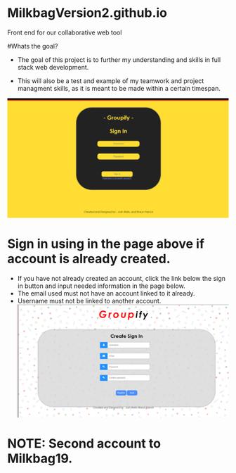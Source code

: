 # MilkbagVersion2.github.io
Front end for our collaborative web tool

#Whats the goal?
- The goal of this project is to further my understanding and skills in full stack web development.

- This will also be a test and example of my teamwork and project managment skills, as it is meant to be made within a certain timespan.  

![Image description](signin.PNG)

# Sign in using in the page above if account is already created.
- If you have not already created an account, click the link below the sign in button and input needed information in the page below.
- The email used must not have an account linked to it already. 
- Username must not be linked to another account. 
![Image description](signup.PNG)



# NOTE: Second account to Milkbag19. 

